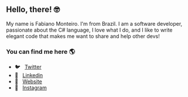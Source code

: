 ## Hello, there! 🤓

My name is Fabiano Monteiro. I'm from Brazil. I am a software developer, passionate about the C# language, I love what I do, and I like to write elegant code that makes me want to share and help other devs!

### You can find me here 🌎

* 🐦 &nbsp; [Twitter](https://twitter.com/famonteiro85)
* 💼 &nbsp; [Linkedin](https://www.linkedin.com/in/fabiano-monteiro-dev)
* 🚀 &nbsp; [Website](https://fabianomonteiro.com.br)
* 🤳 &nbsp; [Instagram](https://instagram.com/_fabianomonteiro_)
